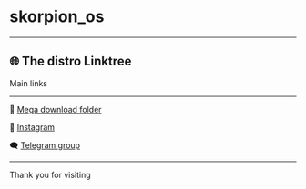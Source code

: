 # skorpion_os
---
## 🌐 The distro Linktree

Main links

---

🔗 [Mega download folder](https://www.miosito.com)

📸 [Instagram](https://www.instagram.com/iltuoaccount)

🗨️ [Telegram group](https://www.linkedin.com/in/iltuoaccount)

---

Thank you for visiting
